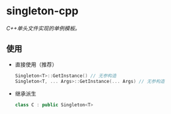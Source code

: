 # singleton-cpp

*C++单头文件实现的单例模板。*

## 使用

- 直接使用（推荐）

  ```cpp
  Singleton<T>::GetInstance() // 无参构造
  Singleton<T, ... Args>::GetInstance(... Args) // 无参构造
  ```

- 继承派生
  
  ```cpp
  class C : public Singleton<T>
  ```
